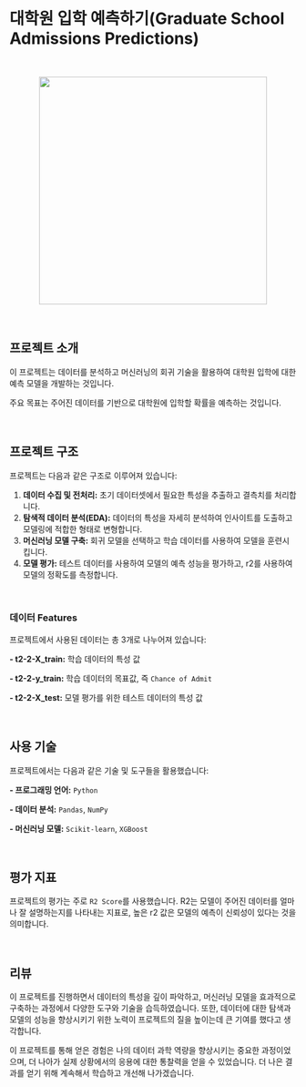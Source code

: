 # 대학원 입학 예측하기(Graduate School Admissions Predictions)

<br/>

<code><p align="center"><img height = "400"
src =https://github.com/siilver94/Graduate-School-Admissions-Predictions/assets/57824945/065f4559-e8d6-4fb1-aa4f-aa123a6dc661></p></code>


<br/>

## 프로젝트 소개

이 프로젝트는 데이터를 분석하고 머신러닝의 회귀 기술을 활용하여 대학원 입학에 대한 예측 모델을 개발하는 것입니다. 

주요 목표는 주어진 데이터를 기반으로 대학원에 입학할 확률을 예측하는 것입니다.

<br/>

## 프로젝트 구조
프로젝트는 다음과 같은 구조로 이루어져 있습니다:

1. **데이터 수집 및 전처리:** 초기 데이터셋에서 필요한 특성을 추출하고 결측치를 처리합니다.
2. **탐색적 데이터 분석(EDA):** 데이터의 특성을 자세히 분석하여 인사이트를 도출하고 모델링에 적합한 형태로 변형합니다.
3. **머신러닝 모델 구축:** 회귀 모델을 선택하고 학습 데이터를 사용하여 모델을 훈련시킵니다.
4. **모델 평가:** 테스트 데이터를 사용하여 모델의 예측 성능을 평가하고, r2를 사용하여 모델의 정확도를 측정합니다.


<br/>

### 데이터 Features

프로젝트에서 사용된 데이터는 총 3개로 나누어져 있습니다:

**- t2-2-X_train:** 학습 데이터의 특성 값

**- t2-2-y_train:** 학습 데이터의 목표값, 즉 `Chance of Admit`

**- t2-2-X_test:** 모델 평가를 위한 테스트 데이터의 특성 값

<br/>

## 사용 기술

프로젝트에서는 다음과 같은 기술 및 도구들을 활용했습니다:

**- 프로그래밍 언어:** `Python`

**- 데이터 분석:** `Pandas`, `NumPy`

**- 머신러닝 모델:** `Scikit-learn`, `XGBoost`

<br/>


## 평가 지표

프로젝트의 평가는 주로 `R2 Score`를 사용했습니다. R2는 모델이 주어진 데이터를 얼마나 잘 설명하는지를 나타내는 지표로, 높은 r2 값은 모델의 예측이 신뢰성이 있다는 것을 의미합니다.


<br/>


## 리뷰

이 프로젝트를 진행하면서 데이터의 특성을 깊이 파악하고, 머신러닝 모델을 효과적으로 구축하는 과정에서 다양한 도구와 기술을 습득하였습니다. 
또한, 데이터에 대한 탐색과 모델의 성능을 향상시키기 위한 노력이 프로젝트의 질을 높이는데 큰 기여를 했다고 생각합니다.

이 프로젝트를 통해 얻은 경험은 나의 데이터 과학 역량을 향상시키는 중요한 과정이었으며, 더 나아가 실제 상황에서의 응용에 대한 통찰력을 얻을 수 있었습니다. 
더 나은 결과를 얻기 위해 계속해서 학습하고 개선해 나가겠습니다.

